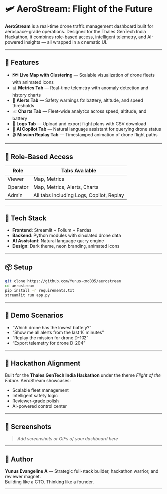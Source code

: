 # 🛩️ AeroStream: Flight of the Future

**AeroStream** is a real-time drone traffic management dashboard built for aerospace-grade operations. Designed for the Thales GenTech India Hackathon, it combines role-based access, intelligent telemetry, and AI-powered insights — all wrapped in a cinematic UI.

---

## 🚀 Features

- 🗺️ **Live Map with Clustering** — Scalable visualization of drone fleets with animated icons
- 📊 **Metrics Tab** — Real-time telemetry with anomaly detection and history charts
- 🚨 **Alerts Tab** — Safety warnings for battery, altitude, and speed thresholds
- 📈 **Charts Tab** — Fleet-wide analytics across speed, altitude, and battery
- 📂 **Logs Tab** — Upload and export flight plans with CSV download
- 🤖 **AI Copilot Tab** — Natural language assistant for querying drone status
- 🎬 **Mission Replay Tab** — Timestamped animation of drone flight paths

---

## 🔐 Role-Based Access

| Role      | Tabs Available                              |
|-----------|---------------------------------------------|
| Viewer    | Map, Metrics                                |
| Operator  | Map, Metrics, Alerts, Charts                |
| Admin     | All tabs including Logs, Copilot, Replay    |

---

## 🧠 Tech Stack

- **Frontend**: Streamlit + Folium + Pandas
- **Backend**: Python modules with simulated drone data
- **AI Assistant**: Natural language query engine
- **Design**: Dark theme, neon branding, animated icons

---

## 📦 Setup

```bash
git clone https://github.com/Yunus-cmd835/aerostream
cd aerostream
pip install -r requirements.txt
streamlit run app.py
```

---

## 🧪 Demo Scenarios

- “Which drone has the lowest battery?”
- “Show me all alerts from the last 10 minutes”
- “Replay the mission for drone D-102”
- “Export telemetry for drone D-204”

---

## 🎯 Hackathon Alignment

Built for the **Thales GenTech India Hackathon** under the theme _Flight of the Future_. AeroStream showcases:

- Scalable fleet management  
- Intelligent safety logic  
- Reviewer-grade polish  
- AI-powered control center

---

## 📸 Screenshots

> _Add screenshots or GIFs of your dashboard here_

---

## 🧠 Author

**Yunus Evangeline A** — Strategic full-stack builder, hackathon warrior, and reviewer magnet.  
Building like a CTO. Thinking like a founder.

---

```
